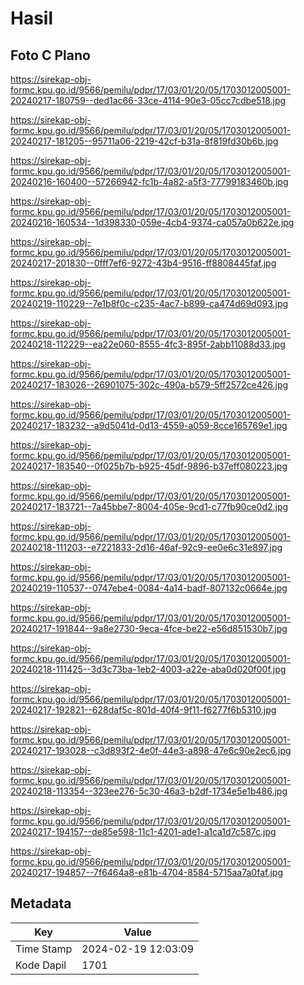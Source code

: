 # Hasil

## Foto C Plano

https://sirekap-obj-formc.kpu.go.id/9566/pemilu/pdpr/17/03/01/20/05/1703012005001-20240217-180759--ded1ac66-33ce-4114-90e3-05cc7cdbe518.jpg

https://sirekap-obj-formc.kpu.go.id/9566/pemilu/pdpr/17/03/01/20/05/1703012005001-20240217-181205--95711a06-2219-42cf-b31a-8f819fd30b6b.jpg

https://sirekap-obj-formc.kpu.go.id/9566/pemilu/pdpr/17/03/01/20/05/1703012005001-20240216-160400--57266942-fc1b-4a82-a5f3-77799183460b.jpg

https://sirekap-obj-formc.kpu.go.id/9566/pemilu/pdpr/17/03/01/20/05/1703012005001-20240216-160534--1d398330-059e-4cb4-9374-ca057a0b622e.jpg

https://sirekap-obj-formc.kpu.go.id/9566/pemilu/pdpr/17/03/01/20/05/1703012005001-20240217-201830--0fff7ef6-9272-43b4-9516-ff8808445faf.jpg

https://sirekap-obj-formc.kpu.go.id/9566/pemilu/pdpr/17/03/01/20/05/1703012005001-20240219-110229--7e1b8f0c-c235-4ac7-b899-ca474d69d093.jpg

https://sirekap-obj-formc.kpu.go.id/9566/pemilu/pdpr/17/03/01/20/05/1703012005001-20240218-112229--ea22e060-8555-4fc3-895f-2abb11088d33.jpg

https://sirekap-obj-formc.kpu.go.id/9566/pemilu/pdpr/17/03/01/20/05/1703012005001-20240217-183026--26901075-302c-490a-b579-5ff2572ce426.jpg

https://sirekap-obj-formc.kpu.go.id/9566/pemilu/pdpr/17/03/01/20/05/1703012005001-20240217-183232--a9d5041d-0d13-4559-a059-8cce165769e1.jpg

https://sirekap-obj-formc.kpu.go.id/9566/pemilu/pdpr/17/03/01/20/05/1703012005001-20240217-183540--0f025b7b-b925-45df-9896-b37eff080223.jpg

https://sirekap-obj-formc.kpu.go.id/9566/pemilu/pdpr/17/03/01/20/05/1703012005001-20240217-183721--7a45bbe7-8004-405e-9cd1-c77fb90ce0d2.jpg

https://sirekap-obj-formc.kpu.go.id/9566/pemilu/pdpr/17/03/01/20/05/1703012005001-20240218-111203--e7221833-2d16-46af-92c9-ee0e6c31e897.jpg

https://sirekap-obj-formc.kpu.go.id/9566/pemilu/pdpr/17/03/01/20/05/1703012005001-20240219-110537--0747ebe4-0084-4a14-badf-807132c0664e.jpg

https://sirekap-obj-formc.kpu.go.id/9566/pemilu/pdpr/17/03/01/20/05/1703012005001-20240217-191844--9a8e2730-9eca-4fce-be22-e56d851530b7.jpg

https://sirekap-obj-formc.kpu.go.id/9566/pemilu/pdpr/17/03/01/20/05/1703012005001-20240218-111425--3d3c73ba-1eb2-4003-a22e-aba0d020f00f.jpg

https://sirekap-obj-formc.kpu.go.id/9566/pemilu/pdpr/17/03/01/20/05/1703012005001-20240217-192821--628daf5c-801d-40f4-9f11-f6277f6b5310.jpg

https://sirekap-obj-formc.kpu.go.id/9566/pemilu/pdpr/17/03/01/20/05/1703012005001-20240217-193028--c3d893f2-4e0f-44e3-a898-47e6c90e2ec6.jpg

https://sirekap-obj-formc.kpu.go.id/9566/pemilu/pdpr/17/03/01/20/05/1703012005001-20240218-113354--323ee276-5c30-46a3-b2df-1734e5e1b486.jpg

https://sirekap-obj-formc.kpu.go.id/9566/pemilu/pdpr/17/03/01/20/05/1703012005001-20240217-194157--de85e598-11c1-4201-ade1-a1ca1d7c587c.jpg

https://sirekap-obj-formc.kpu.go.id/9566/pemilu/pdpr/17/03/01/20/05/1703012005001-20240217-194857--7f6464a8-e81b-4704-8584-5715aa7a0faf.jpg


## Metadata

| Key        | Value               |
| ---------- | ------------------- |
| Time Stamp | 2024-02-19 12:03:09 |
| Kode Dapil | 1701                |



